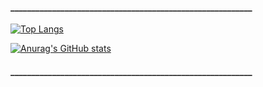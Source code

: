 #### __________________________________________________________

[![Top Langs](https://github-readme-stats.vercel.app/api/top-langs/?username=bialas0&custom_title=top+10+languages&layout=compact&theme=tokyonight&show_icons=true)](https://github.com/anuraghazra/github-readme-stats)

[![Anurag's GitHub stats](https://github-readme-stats.vercel.app/api?username=bialas0&layout=compact&theme=tokyonight&show_icons=true)](https://github.com/anuraghazra/github-readme-stats)

#### __________________________________________________________
